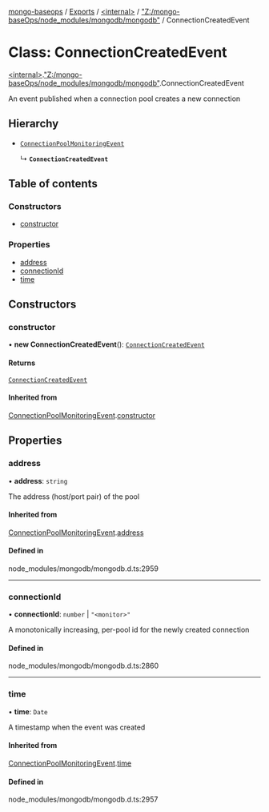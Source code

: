 [mongo-baseops](../README.md) / [Exports](../modules.md) / [\<internal\>](../modules/internal_.md) / ["Z:/mongo-baseOps/node\_modules/mongodb/mongodb"](../modules/internal_._Z__mongo_baseOps_node_modules_mongodb_mongodb_.md) / ConnectionCreatedEvent

# Class: ConnectionCreatedEvent

[\<internal\>](../modules/internal_.md).["Z:/mongo-baseOps/node\_modules/mongodb/mongodb"](../modules/internal_._Z__mongo_baseOps_node_modules_mongodb_mongodb_.md).ConnectionCreatedEvent

An event published when a connection pool creates a new connection

## Hierarchy

- [`ConnectionPoolMonitoringEvent`](internal_._Z__mongo_baseOps_node_modules_mongodb_mongodb_.ConnectionPoolMonitoringEvent.md)

  ↳ **`ConnectionCreatedEvent`**

## Table of contents

### Constructors

- [constructor](internal_._Z__mongo_baseOps_node_modules_mongodb_mongodb_.ConnectionCreatedEvent.md#constructor)

### Properties

- [address](internal_._Z__mongo_baseOps_node_modules_mongodb_mongodb_.ConnectionCreatedEvent.md#address)
- [connectionId](internal_._Z__mongo_baseOps_node_modules_mongodb_mongodb_.ConnectionCreatedEvent.md#connectionid)
- [time](internal_._Z__mongo_baseOps_node_modules_mongodb_mongodb_.ConnectionCreatedEvent.md#time)

## Constructors

### constructor

• **new ConnectionCreatedEvent**(): [`ConnectionCreatedEvent`](internal_._Z__mongo_baseOps_node_modules_mongodb_mongodb_.ConnectionCreatedEvent.md)

#### Returns

[`ConnectionCreatedEvent`](internal_._Z__mongo_baseOps_node_modules_mongodb_mongodb_.ConnectionCreatedEvent.md)

#### Inherited from

[ConnectionPoolMonitoringEvent](internal_._Z__mongo_baseOps_node_modules_mongodb_mongodb_.ConnectionPoolMonitoringEvent.md).[constructor](internal_._Z__mongo_baseOps_node_modules_mongodb_mongodb_.ConnectionPoolMonitoringEvent.md#constructor)

## Properties

### address

• **address**: `string`

The address (host/port pair) of the pool

#### Inherited from

[ConnectionPoolMonitoringEvent](internal_._Z__mongo_baseOps_node_modules_mongodb_mongodb_.ConnectionPoolMonitoringEvent.md).[address](internal_._Z__mongo_baseOps_node_modules_mongodb_mongodb_.ConnectionPoolMonitoringEvent.md#address)

#### Defined in

node_modules/mongodb/mongodb.d.ts:2959

___

### connectionId

• **connectionId**: `number` \| ``"<monitor>"``

A monotonically increasing, per-pool id for the newly created connection

#### Defined in

node_modules/mongodb/mongodb.d.ts:2860

___

### time

• **time**: `Date`

A timestamp when the event was created

#### Inherited from

[ConnectionPoolMonitoringEvent](internal_._Z__mongo_baseOps_node_modules_mongodb_mongodb_.ConnectionPoolMonitoringEvent.md).[time](internal_._Z__mongo_baseOps_node_modules_mongodb_mongodb_.ConnectionPoolMonitoringEvent.md#time)

#### Defined in

node_modules/mongodb/mongodb.d.ts:2957
